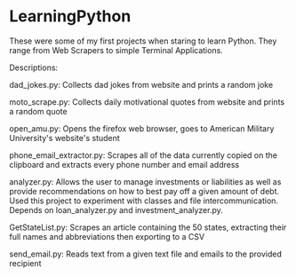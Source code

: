 # LearningPython
These were some of my first projects when staring to learn Python. They range from Web Scrapers to simple Terminal Applications.

Descriptions:

dad_jokes.py: 
              Collects dad jokes from website and prints a random joke

moto_scrape.py: 
              Collects daily motivational quotes from website and prints a random quote

open_amu.py: 
            Opens the firefox web browser, goes to American Military University's website's student 

phone_email_extractor.py: 
                        Scrapes all of the data currently copied on the clipboard and extracts every phone number and email address
                        
analyzer.py:
             Allows the user to manage investments or liabilities as well as provide recommendations on how to best pay off a given amount of debt. Used this project to experiment with classes and file intercommunication. Depends on loan_analyzer.py and investment_analyzer.py. 
             
GetStateList.py:
              Scrapes an article containing the 50 states, extracting their full names and abbreviations then exporting to a CSV

send_email.py:
              Reads text from a given text file and emails to the provided recipient 

